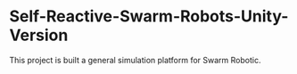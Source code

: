 # Self-Reactive-Swarm-Robots-Unity-Version
This project is built a general simulation platform for Swarm Robotic.
